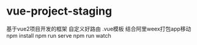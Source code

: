 # vue-project-staging
基于vue2项目开发的框架 自定义好路由  .vue模板 结合阿里weex打包app移动
npm install 
npm run serve
npm run watch

